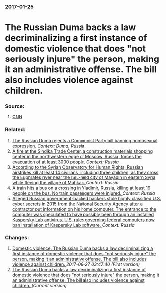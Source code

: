 ### [2017-01-25](/news/2017/01/25/index.md)

# The Russian Duma backs a law decriminalizing a first instance of domestic violence that does "not seriously injure" the person, making it an administrative offense. The bill also includes violence against children. 




### Source:

1. [CNN](http://edition.cnn.com/2017/01/25/europe/russia-domestic-violence-bill/)

### Related:

1. [The Russian Duma rejects a Communist Party bill banning homosexual expression. ](/news/2016/01/18/the-russian-duma-rejects-a-communist-party-bill-banning-homosexual-expression.md) _Context: Duma, Russia_
2. [A fire at the Sindika Trade Center, a construction materials shopping center in the northwestern edge of Moscow, Russia, forces the evacuation of at least 3000 people. ](/news/2017/10/9/a-fire-at-the-sindika-trade-center-a-construction-materials-shopping-center-in-the-northwestern-edge-of-moscow-russia-forces-the-evacuati.md) _Context: Russia_
3. [According to the Syrian Observatory for Human Rights, Russian airstrikes kill at least 14 civilians, including three children, as they cross the Euphrates river near the ISIL-held city of Mayadin in eastern Syria while fleeing the village of Mahkan. ](/news/2017/10/6/according-to-the-syrian-observatory-for-human-rights-russian-airstrikes-kill-at-least-14-civilians-including-three-children-as-they-cross.md) _Context: Russia_
4. [A train hits a bus on a crossing in Vladimir, Russia, killing at least 19 people on the bus. No train passengers were injured. ](/news/2017/10/6/a-train-hits-a-bus-on-a-crossing-in-vladimir-russia-killing-at-least-19-people-on-the-bus-no-train-passengers-were-injured.md) _Context: Russia_
5. [Alleged Russian government-backed hackers stole highly classified U.S. cyber secrets in 2015 from the National Security Agency after a contractor put information on his home computer. The entrance to the computer was speculated to have possibly been through an installed Kaspersky Lab antivirus. U.S. rules governing federal computers now ban installation of Kaspersky Lab software. ](/news/2017/10/5/alleged-russian-government-backed-hackers-stole-highly-classified-u-s-cyber-secrets-in-2015-from-the-national-security-agency-after-a-contr.md) _Context: Russia_

### Changes:

1. [Domestic violence: The Russian Duma backs a law decriminalizing a first instance of domestic violence that does "not seriously injure" the person, making it an administrative offense. The bill also includes violence against children. ](/news/2017/01/25/domestic-violence-the-russian-duma-backs-a-law-decriminalizing-a-first-instance-of-domestic-violence-that-does-not-seriously-injure-the-p.md) _2017-08-27 03:47:40 (First version)_
1. [The Russian Duma backs a law decriminalizing a first instance of domestic violence that does "not seriously injure" the person, making it an administrative offense. The bill also includes violence against children. ](/news/2017/01/25/the-russian-duma-backs-a-law-decriminalizing-a-first-instance-of-domestic-violence-that-does-not-seriously-injure-the-person-making-it-an.md) _(Current version)_
